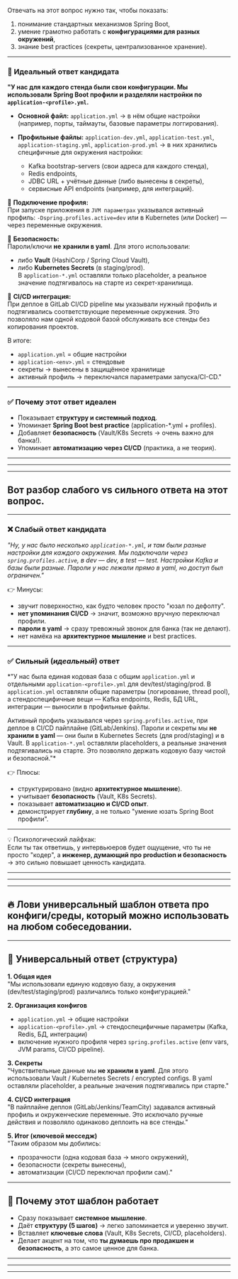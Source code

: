 Отвечать на этот вопрос нужно так, чтобы показать:
1. понимание стандартных механизмов Spring Boot,    
2. умение грамотно работать с **конфигурациями для разных окружений**,    
3. знание best practices (секреты, централизованное хранение).    

---
### 🎯 Идеальный ответ кандидата

**"У нас для каждого стенда были свои конфигурации. Мы использовали Spring Boot профили и разделяли настройки по `application-<profile>.yml`.**

- **Основной файл:** `application.yml` → в нём общие настройки (например, порты, таймауты, базовые параметры логгирования).
    
- **Профильные файлы:** `application-dev.yml`, `application-test.yml`, `application-staging.yml`, `application-prod.yml` → в них хранились специфичные для окружения настройки:    
    - Kafka bootstrap-servers (свои адреса для каждого стенда),        
    - Redis endpoints,        
    - JDBC URL + учётные данные (либо вынесены в секреты),        
    - сервисные API endpoints (например, для интеграций).        

🔹 **Подключение профиля:**  
При запуске приложения в `JVM параметрах` указывался активный профиль:
`-Dspring.profiles.active=dev`
или в Kubernetes (или Docker) — через переменные окружения.

🔹 **Безопасность:**  
Пароли/ключи **не хранили в yaml**. Для этого использовали:
- либо **Vault** (HashiCorp / Spring Cloud Vault),    
- либо **Kubernetes Secrets** (в staging/prod).  
    В `application-*.yml` оставляли только placeholder, а реальное значение подтягивалось на старте из секрет-хранилища.    

🔹 **CI/CD интеграция:**  
При деплое в GitLab CI/CD pipeline мы указывали нужный профиль и подтягивались соответствующие переменные окружения. Это позволяло нам одной кодовой базой обслуживать все стенды без копирования проектов.

В итоге:
- `application.yml` = общие настройки    
- `application-<env>.yml` = стендовые    
- секреты → вынесены в защищённое хранилище    
- активный профиль → переключался параметрами запуска/CI-CD."    

---
### ✅ Почему этот ответ идеален
- Показывает **структуру и системный подход**.    
- Упоминает **Spring Boot best practice** (application-*.yml + profiles).    
- Добавляет **безопасность** (Vault/K8s Secrets → очень важно для банка!).    
- Упоминает **автоматизацию через CI/CD** (практика, а не теория).

---
---
---
## Вот разбор **слабого vs сильного ответа** на этот вопрос.

---
### ❌ Слабый ответ кандидата

_"Ну, у нас было несколько `application-*.yml`, и там были разные настройки для каждого окружения. Мы подключали через `spring.profiles.active`, в dev — dev, в test — test. Настройки Kafka и базы были разные. Пароли у нас лежали прямо в yaml, но доступ был ограничен."_

👉 Минусы:
- звучит поверхностно, как будто человек просто "юзал по дефолту".    
- **нет упоминания CI/CD** → значит, возможно вручную переключал профили.    
- **пароли в yaml** → сразу тревожный звонок для банка (так не делают).    
- нет намёка на **архитектурное мышление** и best practices.    

---
### ✅ **Сильный** (*идеальный*) ответ

*"У нас была единая кодовая база с общим `application.yml` и отдельными `application-<profile>.yml` для dev/test/staging/prod. В `application.yml` оставляли общие параметры (логирование, thread pool), а стендоспецифичные вещи — Kafka endpoints, Redis, БД URL, интеграции — выносили в профильные файлы.

Активный профиль указывался через `spring.profiles.active`, при деплое в CI/CD пайплайне (GitLab/Jenkins). Пароли и секреты мы **не хранили в yaml** — они были в Kubernetes Secrets (для prod/staging) и в Vault. В `application-*.yml` оставляли placeholders, а реальные значения подтягивались на старте. Это позволяло держать кодовую базу чистой и безопасной."*

👉 Плюсы:
- структурировано (видно **архитектурное мышление**).    
- учитывает **безопасность** (Vault, K8s Secrets).    
- показывает **автоматизацию и CI/CD опыт**.    
- демонстрирует **глубину**, а не только "умение юзать Spring Boot профили".    

---
💡 Психологический лайфхак:  
Если ты так ответишь, у интервьюеров будет ощущение, что ты не просто "кодер", а **инженер, думающий про production и безопасность** → это сильно повышает ценность кандидата.

---
---
---
## 🔥 Лови **универсальный шаблон** ответа про конфиги/среды, который можно использовать на любом собеседовании.

---
## 🎯 Универсальный ответ (структура)

**1. Общая идея**  
"Мы использовали единую кодовую базу, а окружения (dev/test/staging/prod) различались только конфигурацией."

**2. Организация конфигов**
- `application.yml` → общие настройки    
- `application-<profile>.yml` → стендоспецифичные параметры (Kafka, Redis, БД, интеграции)    
- включение нужного профиля через `spring.profiles.active` (env vars, JVM params, CI/CD pipeline).    

**3. Секреты**  
"Чувствительные данные мы **не хранили в yaml**. Для этого использовали Vault / Kubernetes Secrets / encrypted configs. В yaml оставляли placeholder, а реальные значения подтягивались при старте."

**4. CI/CD интеграция**  
"В пайплайне деплоя (GitLab/Jenkins/TeamCity) задавался активный профиль и окруженческие переменные. Это исключало ручные действия и позволяло одинаково деплоить на все стенды."

**5. Итог (ключевой месседж)**  
"Таким образом мы добились:
- прозрачности (одна кодовая база → много окружений),    
- безопасности (секреты вынесены),    
- автоматизации (CI/CD переключал профили сам)."    

---
## 🧠 Почему этот шаблон работает
- Сразу показывает **системное мышление**.    
- Даёт **структуру (5 шагов)** → легко запоминается и уверенно звучит.    
- Вставляет **ключевые слова** (Vault, K8s Secrets, CI/CD, placeholders).    
- Делает акцент на том, что **ты думаешь про продакшен и безопасность**, а это самое ценное для банка.
---
---
---
